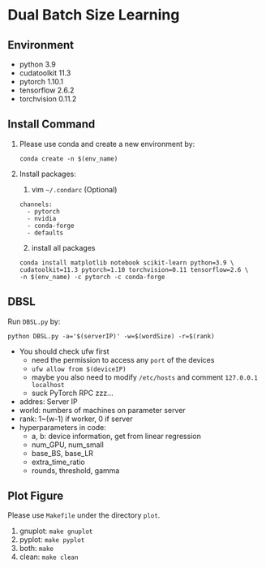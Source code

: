 # Dual Batch Size Learning

## Environment
- python 3.9
- cudatoolkit 11.3
- pytorch 1.10.1
- tensorflow 2.6.2
- torchvision 0.11.2

## Install Command
1. Please use conda and create a new environment by:
    ```
    conda create -n $(env_name)
    ```
2. Install packages:
    1. vim `~/.condarc` (Optional)
    ```
    channels:
      - pytorch
      - nvidia
      - conda-forge
      - defaults
    ```

    2. install all packages
    ```
    conda install matplotlib notebook scikit-learn python=3.9 \
    cudatoolkit=11.3 pytorch=1.10 torchvision=0.11 tensorflow=2.6 \
    -n $(env_name) -c pytorch -c conda-forge
    ```

## DBSL
Run `DBSL.py` by:
```
python DBSL.py -a='$(serverIP)' -w=$(wordSize) -r=$(rank)
```
- You should check ufw first
    - need the permission to access any `port` of the devices
    - `ufw allow from $(deviceIP)`
    - maybe you also need to modify `/etc/hosts` and comment `127.0.0.1 localhost`
    - suck PyTorch RPC zzz...
- addres: Server IP
- world: numbers of machines on parameter server
- rank: 1~(w-1) if worker, 0 if server
- hyperparameters in code:
    - a, b: device information, get from linear regression
    - num_GPU, num_small
    - base_BS, base_LR
    - extra_time_ratio
    - rounds, threshold, gamma

## Plot Figure
Please use `Makefile` under the directory `plot`.
1. gnuplot: `make gnuplot`
2. pyplot: `make pyplot`
3. both: `make`
4. clean: `make clean`
